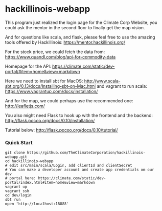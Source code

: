 # hackillinois-webapp
This program just realized the login page for the Climate Corp Website, you could ask the mentor in the second floor to finally get the map vision.

And for questions like scala, and flask, please feel free to use the amazing tools offered by HackIllinois:
https://mentor.hackillinois.org/

For the stock price, we could fetch the data from:
https://www.quandl.com/blog/api-for-commodity-data

Homepage for the API:
https://climate.com/static/dev-portal/#item=home&view=markdown

Here we need to install sbt for MacOS:
http://www.scala-sbt.org/0.13/docs/Installing-sbt-on-Mac.html
and vagrant to run scala:
https://www.vagrantup.com/docs/installation/

And for the map, we could perhaps use the recommended one: http://leafletjs.com/

You also might need Flask to hook up with the frontend and the backend:
http://flask.pocoo.org/docs/0.10/installation/

Tutorial below:
http://flask.pocoo.org/docs/0.10/tutorial/


### Quick Start

```
git clone https://github.com/TheClimateCorporation/hackillinois-webapp.git
cd hackillinois-webapp
# edit src/main/scala/Login, add clientId and clientSecret
# You can make a developer account and create app credentials on our dev
# portal here: https://climate.com/static/dev-portal/index.html#item=home&view=markdown
vagrant up
vagrant ssh
cd dev/login
sbt run
open 'http://localhost:18888'
```




